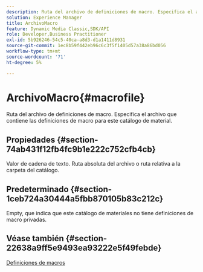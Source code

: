 ```yaml
---
description: Ruta del archivo de definiciones de macro. Especifica el archivo que contiene las definiciones de macro para este catálogo de material.
solution: Experience Manager
title: ArchivoMacro
feature: Dynamic Media Classic,SDK/API
role: Developer,Business Practitioner
exl-id: 5b926246-54c5-40ca-a8d3-d1a1411d8931
source-git-commit: 1ec8b59f442eb96c6c3f5f1405d57a38a86bd056
workflow-type: tm+mt
source-wordcount: '71'
ht-degree: 5%

---
```


# ArchivoMacro{#macrofile}

Ruta del archivo de definiciones de macro. Especifica el archivo que contiene las definiciones de macro para este catálogo de material.

## Propiedades {#section-74ab431f12fb4fc9b1e222c752cfb4cb}

Valor de cadena de texto. Ruta absoluta del archivo o ruta relativa a la carpeta del catálogo.

## Predeterminado {#section-1ceb724a30444a5fbb870105b83c212c}

Empty, que indica que este catálogo de materiales no tiene definiciones de macro privadas.

## Véase también {#section-22638a9ff5e9493ea93222e5f49febde}

[Definiciones de macros](../../../../../ir-api/material-cat/image-rendering-api-ref/c-ir-material-catalog/c-ir-macro-definition-reference/c-ir-macro-definition-reference.md#concept-477b77fa187147bfa55fa67134d4a453)
